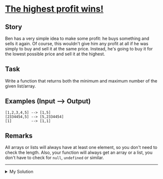 # [The highest profit wins!](https://www.codewars.com/kata/559590633066759614000063)

## Story

Ben has a very simple idea to make some profit: he buys something and sells it again. Of course, this wouldn't give him
any profit at all if he was simply to buy and sell it at the same price. Instead, he's going to buy it for the lowest
possible price and sell it at the highest.

## Task

Write a function that returns both the minimum and maximum number of the given list/array.

## Examples (Input --> Output)

```
[1,2,3,4,5] --> [1,5]
[2334454,5] --> [5,2334454]
[1]         --> [1,1]
```

## Remarks

All arrays or lists will always have at least one element, so you don't need to check the length. Also, your function
will always get an array or a list, you don't have to check for `null`, `undefined` or similar.

---

<details><summary>My Solution</summary>

```js
function minMax(arr) {
  return [Math.min(...arr), Math.max(...arr)];
}
```

</details>

